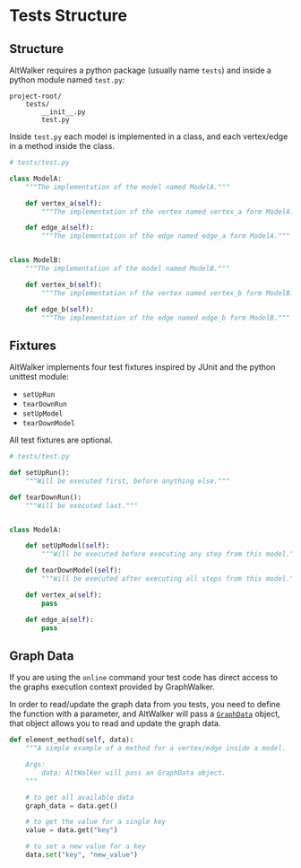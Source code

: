 # Tests Structure


## Structure

AltWalker requires a python package (usually name ``tests``) and inside a
python module named ``test.py``:

```
project-root/
    tests/
        __init__.py
        test.py
```

Inside `test.py` each model is implemented in a class, and each
vertex/edge in a method inside the class.

```python
# tests/test.py

class ModelA:
    """The implementation of the model named ModelA."""

    def vertex_a(self):
        """The implementation of the vertex named vertex_a form ModelA."""

    def edge_a(self):
        """The implementation of the edge named edge_a form ModelA."""


class ModelB:
    """The implementation of the model named ModelB."""

    def vertex_b(self):
        """The implementation of the vertex named vertex_b form ModelB."""

    def edge_b(self):
        """The implementation of the edge named edge_b form ModelB."""
```


## Fixtures

AltWalker implements four test fixtures inspired by JUnit and the python unittest
module:

* `setUpRun`
* `tearDownRun`
* `setUpModel`
* `tearDownModel`

All test fixtures are optional.

```python
# tests/test.py

def setUpRun():
    """Will be executed first, before anything else."""

def tearDownRun():
    """Will be executed last."""


class ModelA:

    def setUpModel(self):
        """Will be executed before executing any step from this model."""

    def tearDownModel(self):
        """Will be executed after executing all steps from this model."""

    def vertex_a(self):
        pass

    def edge_a(self):
        pass
```

## Graph Data

If you are using the `online` command your test code has direct access to the  graphs
execution context provided by GraphWalker.

In order to read/update the graph data from you tests, you need to define the function with
a parameter, and AltWalker will pass a [`GraphData`](./api.html#module-altwalker.data) object,
that object allows you to read and update the graph data.

```python
def element_method(self, data):
    """A simple example of a method for a vertex/edge inside a model.

    Args:
        data: AltWalker will pass an GraphData object.
    """

    # to get all available data
    graph_data = data.get()

    # to get the value for a single key
    value = data.get("key")

    # to set a new value for a key
    data.set("key", "new_value")
```
